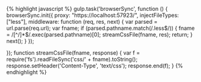 ---
---

{% highlight javascript %}
gulp.task('browserSync', function () {
	browserSync.init({
		proxy: "https://localhost:57923/",
		injectFileTypes: ["less"],
		middleware: function (req, res, next) {
			var parsed = url.parse(req.url);
			var fname;
			if (parsed.pathname.match(/\.less$/)) {
				fname = /[^\/]*$/.exec(parsed.pathname)[0];
				streamCssFile(fname, res);
				return;
			}
			next();
		}
	});

});
function streamCssFile(fname, response) {
	var f = require('fs').readFileSync('css/' + fname).toString();
	response.setHeader('Content-Type', 'text/css');
	response.end(f);
}
{% endhighlight %}
 